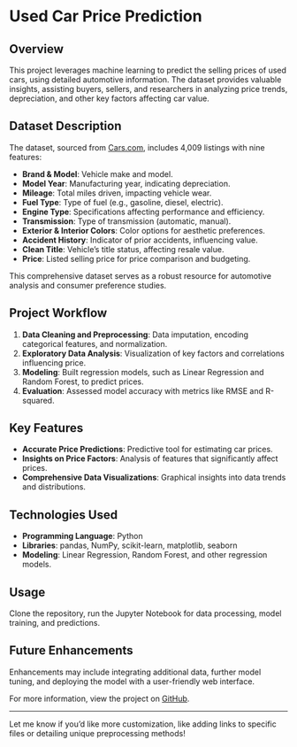 # Used Car Price Prediction

## Overview
This project leverages machine learning to predict the selling prices of used cars, using detailed automotive information. The dataset provides valuable insights, assisting buyers, sellers, and researchers in analyzing price trends, depreciation, and other key factors affecting car value.

## Dataset Description
The dataset, sourced from [Cars.com](https://www.cars.com), includes 4,009 listings with nine features:
- **Brand & Model**: Vehicle make and model.
- **Model Year**: Manufacturing year, indicating depreciation.
- **Mileage**: Total miles driven, impacting vehicle wear.
- **Fuel Type**: Type of fuel (e.g., gasoline, diesel, electric).
- **Engine Type**: Specifications affecting performance and efficiency.
- **Transmission**: Type of transmission (automatic, manual).
- **Exterior & Interior Colors**: Color options for aesthetic preferences.
- **Accident History**: Indicator of prior accidents, influencing value.
- **Clean Title**: Vehicle’s title status, affecting resale value.
- **Price**: Listed selling price for price comparison and budgeting.

This comprehensive dataset serves as a robust resource for automotive analysis and consumer preference studies.

## Project Workflow
1. **Data Cleaning and Preprocessing**: Data imputation, encoding categorical features, and normalization.
2. **Exploratory Data Analysis**: Visualization of key factors and correlations influencing price.
3. **Modeling**: Built regression models, such as Linear Regression and Random Forest, to predict prices.
4. **Evaluation**: Assessed model accuracy with metrics like RMSE and R-squared.

## Key Features
- **Accurate Price Predictions**: Predictive tool for estimating car prices.
- **Insights on Price Factors**: Analysis of features that significantly affect prices.
- **Comprehensive Data Visualizations**: Graphical insights into data trends and distributions.

## Technologies Used
- **Programming Language**: Python
- **Libraries**: pandas, NumPy, scikit-learn, matplotlib, seaborn
- **Modeling**: Linear Regression, Random Forest, and other regression models.

## Usage
Clone the repository, run the Jupyter Notebook for data processing, model training, and predictions.

## Future Enhancements
Enhancements may include integrating additional data, further model tuning, and deploying the model with a user-friendly web interface.

For more information, view the project on [GitHub](https://github.com/mohitrajrathor/used_car_price_prediction).

---

Let me know if you’d like more customization, like adding links to specific files or detailing unique preprocessing methods!